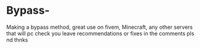 # Bypass-
Making a bypass method, great use on fivem, Minecraft, any other servers that will pc check you leave recommendations or fixes in the comments pls nd thnks
